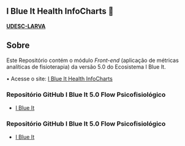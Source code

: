 ## I Blue It Health InfoCharts 🐬
**[UDESC-LARVA](https://github.com/UDESC-LARVA)** 

## Sobre
Este Repositório contém o módulo *Front-end* (aplicação de métricas analíticas de fisioterapia) da versão 5.0 do Ecosistema I Blue It.

• Acesse o site: [I Blue It Health InfoCharts](https://www.iblueit.com.br)

### Repositório GitHub I Blue It 5.0 Flow Psicofisiológico

- [I Blue It](https://github.com/UDESC-LARVA/iblueit-psychophysiological-flow)

### Repositório GitHub I Blue It 5.0 Flow Psicofisiológico

- [I Blue It](https://github.com/UDESC-LARVA/iblueit-psychophysiological-flow)

